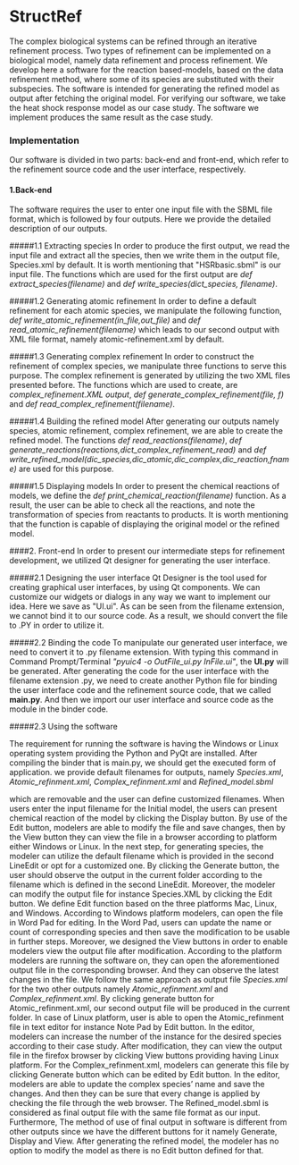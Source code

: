 # StructRef
The complex biological systems can be refined through an iterative refinement
process. Two types of refinement can be implemented on a biological model,
namely data refinement and process refinement. We develop here a software
for the reaction based-models, based on the data refinement method, where
some of its species are substituted with their subspecies. The software is
intended for generating the refined model as output after fetching the original
model. For verifying our software, we take the heat shock response model as
our case study. The software we implement produces the same result as the
case study.

### Implementation
Our software is divided in two parts: back-end and front-end, which refer to
the refinement source code and the user interface, respectively.
#### 1.Back-end
The software requires the user to enter one input file
with the SBML file format, which is followed by four outputs.
Here we provide the detailed description of our outputs.

#####1.1 Extracting species
In order to produce the first output, we read the input file and extract all the
species, then we write them in the output file, Species.xml by default.
It is worth mentioning that "HSRbasic.sbml" is our input file.
The functions which are used for the first output are *def extract_species(filename)* and
*def write_species(dict_species, filename)*.

#####1.2 Generating atomic refinement
In order to define a default refinement for each atomic species, we manipulate the
following function, *def write_atomic_refinement(in_file,out_file)* and *def read_atomic_refinement(filename)* which leads to our second output with XML file format, namely atomic-refinement.xml by default.

#####1.3 Generating complex refinement
In order to construct the refinement of complex species, we manipulate three functions
to serve this purpose. The complex refinement is generated by utilizing the
two XML files presented before. The functions which are used to create, are *complex_refinement.XML output*,
*def generate_complex_refinement(file, f)* and *def read_complex_refinement(filename)*.

#####1.4 Building the refined model
After generating our outputs namely species, atomic refinement, complex refinement,
we are able to create the refined model. The functions *def read_reactions(filename)*, *def generate_reactions(reactions,dict_complex_refinement_read)* and
*def write_refined_model(dic_species,dic_atomic,dic_complex,dic_reaction,fname)* are used for this purpose.

#####1.5 Displaying models
In order to present the chemical reactions of models, we define the *def print_chemical_reaction(filename)* function.
As a result, the user can be able to check all the reactions, and note the
transformation of species from reactants to products. It is worth mentioning that
the function is capable of displaying the original model or the refined model.

####2. Front-end
In order to present our intermediate steps for refinement development, we utilized
Qt designer for generating the user interface.

#####2.1 Designing the user interface
Qt Designer is the tool used for creating graphical user interfaces, by using Qt
components. We can customize our widgets or dialogs in any way we want
to implement our idea. Here we save as "UI.ui". As can be seen from the filename extension, we cannot
bind it to our source code. As a result, we should convert the file to .PY in order
to utilize it.

#####2.2 Binding the code
To manipulate our generated user interface, we need to convert it to .py filename
extension. With typing this command in Command Prompt/Terminal *"pyuic4 -o OutFile_ui.py InFile.ui"*, the **UI.py**
will be generated. After generating the code for the user interface with the filename extension
.py, we need to create another Python file for binding the user interface code and
the refinement source code, that we called **main.py**. And then we import our user
interface and source code as the module in the binder code.

#####2.3 Using the software

The requirement for running the software is having the Windows or Linux operating
system providing the Python and PyQt are installed. After compiling the
binder that is main.py, we should get the executed form of application.
we provide default filenames for outputs,
namely *Species.xml*, *Atomic_refinment.xml*, *Complex_refinment.xml* and *Refined_model.sbml*

which are removable and the user can define customized filenames. When users
enter the input filename for the Initial model, the users can present chemical
reaction of the model by clicking the Display button. By use of the Edit button,
modelers are able to modify the file and save changes, then by the View button
they can view the file in a browser according to platform either Windows or Linux.
In the next step, for generating species, the modeler can utilize the default
filename which is provided in the second LineEdit or opt for a customized one. By
clicking the Generate button, the user should observe the output in the current
folder according to the filename which is defined in the second LineEdit. Moreover,
the modeler can modify the output file for instance Species.XML by clicking the
Edit button. We define Edit function based on the three
platforms Mac, Linux, and Windows. According to Windows platform modelers,
can open the file in Word Pad for editing. In the Word Pad, users can update
the name or count of corresponding species and then save the modification to
be usable in further steps. Moreover, we designed the View buttons in order to
enable modelers view the output file after modification. According to the platform
modelers are running the software on, they can open the aforementioned output
file in the corresponding browser. And they can observe the latest changes in the
file.
We follow the same approach as output file *Species.xml* for the two other outputs namely *Atomic_refinment.xml* and *Complex_refinment.xml*. By clicking generate button for Atomic_refinment.xml, our
second output file will be produced in the current folder. In case of Linux platform,
user is able to open the Atomic_refinment file in text editor for instance Note Pad
by Edit button. In the editor, modelers can increase the number of the instance
for the desired species according to their case study. After modification, they can
view the output file in the firefox browser by clicking View buttons providing
having Linux platform.
For the Complex_refinment.xml, modelers can generate this file by clicking
Generate button which can be edited by Edit button. In the editor, modelers
are able to update the complex species’ name and save the changes. And then
they can be sure that every change is applied by checking the file through the web
browser.
The Refined_model.sbml is considered as final output file with the same file
format as our input. Furthermore, The method of use of final output in software
is different from other outputs since we have the different buttons for it namely
Generate, Display and View. After generating the refined model, the modeler
has no option to modify the model as there is no Edit button defined for that.
